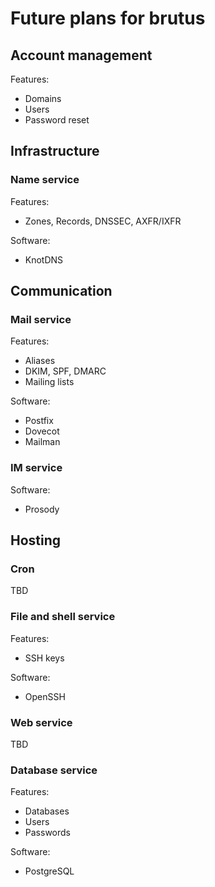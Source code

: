 # Future plans for brutus

## Account management

Features:

  * Domains
  * Users
  * Password reset

## Infrastructure

### Name service

Features:

  * Zones, Records, DNSSEC, AXFR/IXFR

Software:

  * KnotDNS

## Communication

### Mail service

Features:

  * Aliases
  * DKIM, SPF, DMARC
  * Mailing lists

Software:

  * Postfix
  * Dovecot
  * Mailman

### IM service

Software:

  * Prosody

## Hosting

### Cron

TBD

### File and shell service

Features:

  * SSH keys

Software:

  * OpenSSH

### Web service

TBD

### Database service

Features:

  * Databases
  * Users
  * Passwords

Software:

  * PostgreSQL
